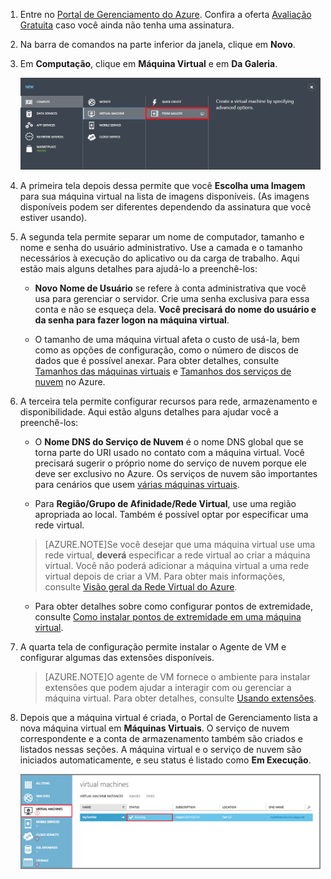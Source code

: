 1. Entre no [Portal de Gerenciamento do Azure](http://manage.windowsazure.com). Confira a oferta [Avaliação Gratuita](http://azure.microsoft.com/pricing/free-trial/) caso você ainda não tenha uma assinatura.


2. Na barra de comandos na parte inferior da janela, clique em **Novo**.


3. Em **Computação**, clique em **Máquina Virtual** e em **Da Galeria**.

	![Navegar até Da Galeria na barra de comandos](./media/virtual-machines-create-WindowsVM/fromgallery.png)


4. A primeira tela depois dessa permite que você **Escolha uma Imagem** para sua máquina virtual na lista de imagens disponíveis. (As imagens disponíveis podem ser diferentes dependendo da assinatura que você estiver usando).


5. A segunda tela permite separar um nome de computador, tamanho e nome e senha do usuário administrativo. Use a camada e o tamanho necessários à execução do aplicativo ou da carga de trabalho. Aqui estão mais alguns detalhes para ajudá-lo a preenchê-los:

	- **Novo Nome de Usuário** se refere à conta administrativa que você usa para gerenciar o servidor. Crie uma senha exclusiva para essa conta e não se esqueça dela. **Você precisará do nome do usuário e da senha para fazer logon na máquina virtual**.

	- O tamanho de uma máquina virtual afeta o custo de usá-la, bem como as opções de configuração, como o número de discos de dados que é possível anexar. Para obter detalhes, consulte [Tamanhos das máquinas virtuais](../articles/virtual-machines-size-specs.md) e [Tamanhos dos serviços de nuvem](../articles/cloud-services-sizes-specs.md) no Azure.


6. A terceira tela permite configurar recursos para rede, armazenamento e disponibilidade. Aqui estão alguns detalhes para ajudar você a preenchê-los:


	- O **Nome DNS do Serviço de Nuvem** é o nome DNS global que se torna parte do URI usado no contato com a máquina virtual. Você precisará sugerir o próprio nome do serviço de nuvem porque ele deve ser exclusivo no Azure. Os serviços de nuvem são importantes para cenários que usem [várias máquinas virtuais](../articles/cloud-services-connect-virtual-machine.md).

	- Para **Região/Grupo de Afinidade/Rede Virtual**, use uma região apropriada ao local. Também é possível optar por especificar uma rede virtual.

	>[AZURE.NOTE]Se você desejar que uma máquina virtual use uma rede virtual, **deverá** especificar a rede virtual ao criar a máquina virtual. Você não poderá adicionar a máquina virtual a uma rede virtual depois de criar a VM. Para obter mais informações, consulte [Visão geral da Rede Virtual do Azure](http://go.microsoft.com/fwlink/p/?LinkID=294063).

	- Para obter detalhes sobre como configurar pontos de extremidade, consulte [Como instalar pontos de extremidade em uma máquina virtual](../articles/virtual-machines-set-up-endpoints.md).


7. A quarta tela de configuração permite instalar o Agente de VM e configurar algumas das extensões disponíveis.


	>[AZURE.NOTE]O agente de VM fornece o ambiente para instalar extensões que podem ajudar a interagir com ou gerenciar a máquina virtual. Para obter detalhes, consulte [Usando extensões](http://go.microsoft.com/FWLink/p/?LinkID=390493).

8. Depois que a máquina virtual é criada, o Portal de Gerenciamento lista a nova máquina virtual em **Máquinas Virtuais**. O serviço de nuvem correspondente e a conta de armazenamento também são criados e listados nessas seções. A máquina virtual e o serviço de nuvem são iniciados automaticamente, e seu status é listado como **Em Execução**.

	![Configurar Agente de VM e os pontos de extremidade da máquina virtual](./media/virtual-machines-create-WindowsVM/vmcreated.png)

<!---HONumber=August15_HO6-->